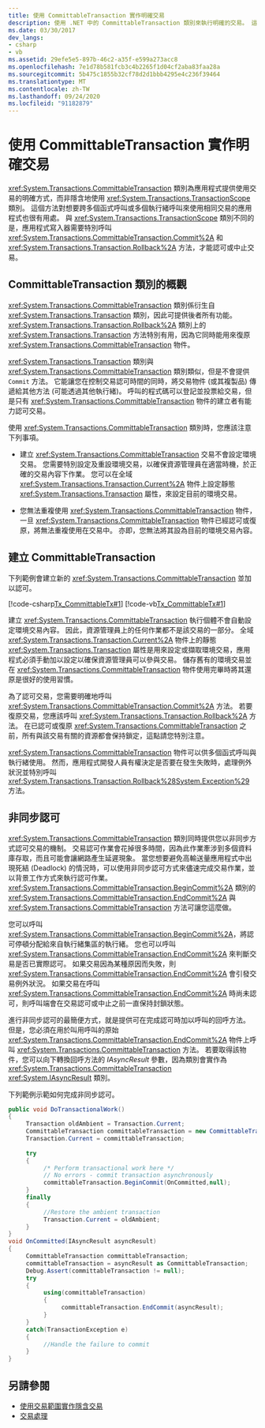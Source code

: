 ```yaml
---
title: 使用 CommittableTransaction 實作明確交易
description: 使用 .NET 中的 CommittableTransaction 類別來執行明確的交易。 這個類別提供了明確的方式，讓應用程式使用交易。
ms.date: 03/30/2017
dev_langs:
- csharp
- vb
ms.assetid: 29efe5e5-897b-46c2-a35f-e599a273acc8
ms.openlocfilehash: 7e1d78b581fcb3c4b2265f1d04cf2aba83faa28a
ms.sourcegitcommit: 5b475c1855b32cf78d2d1bbb4295e4c236f39464
ms.translationtype: MT
ms.contentlocale: zh-TW
ms.lasthandoff: 09/24/2020
ms.locfileid: "91182879"
---
```

# <a name="implementing-an-explicit-transaction-using-committabletransaction"></a>使用 CommittableTransaction 實作明確交易

<xref:System.Transactions.CommittableTransaction> 類別為應用程式提供使用交易的明確方式，而非隱含地使用 <xref:System.Transactions.TransactionScope> 類別。 這個方法對想要跨多個函式呼叫或多個執行緒呼叫來使用相同交易的應用程式也很有用處。 與 <xref:System.Transactions.TransactionScope> 類別不同的是，應用程式寫入器需要特別呼叫 <xref:System.Transactions.CommittableTransaction.Commit%2A> 和 <xref:System.Transactions.Transaction.Rollback%2A> 方法，才能認可或中止交易。  
  
## <a name="overview-of-the-committabletransaction-class"></a>CommittableTransaction 類別的概觀  

 <xref:System.Transactions.CommittableTransaction> 類別係衍生自 <xref:System.Transactions.Transaction> 類別，因此可提供後者所有功能。 <xref:System.Transactions.Transaction.Rollback%2A> 類別上的 <xref:System.Transactions.Transaction> 方法特別有用，因為它同時能用來復原 <xref:System.Transactions.CommittableTransaction> 物件。  
  
 <xref:System.Transactions.Transaction> 類別與 <xref:System.Transactions.CommittableTransaction> 類別類似，但是不會提供 `Commit` 方法。 它能讓您在控制交易認可時間的同時，將交易物件 (或其複製品) 傳遞給其他方法 (可能透過其他執行緒)。 呼叫的程式碼可以登記並投票給交易，但是只有 <xref:System.Transactions.CommittableTransaction> 物件的建立者有能力認可交易。  
  
 使用 <xref:System.Transactions.CommittableTransaction> 類別時，您應該注意下列事項。  
  
- 建立 <xref:System.Transactions.CommittableTransaction> 交易不會設定環境交易。 您需要特別設定及重設環境交易，以確保資源管理員在適當時機，於正確的交易內容下作業。 您可以在全域 <xref:System.Transactions.Transaction.Current%2A> 物件上設定靜態 <xref:System.Transactions.Transaction> 屬性，來設定目前的環境交易。  
  
- 您無法重複使用 <xref:System.Transactions.CommittableTransaction> 物件， 一旦 <xref:System.Transactions.CommittableTransaction> 物件已經認可或復原，將無法重複使用在交易中。 亦即，您無法將其設為目前的環境交易內容。  
  
## <a name="creating-a-committabletransaction"></a>建立 CommittableTransaction  

 下列範例會建立新的 <xref:System.Transactions.CommittableTransaction> 並加以認可。  
  
 [!code-csharp[Tx_CommittableTx#1](../../../../samples/snippets/csharp/VS_Snippets_CFX/tx_committabletx/cs/committabletxwithsql.cs#1)]
 [!code-vb[Tx_CommittableTx#1](../../../../samples/snippets/visualbasic/VS_Snippets_CFX/tx_committabletx/vb/committabletxwithsql.vb#1)]  
  
 建立 <xref:System.Transactions.CommittableTransaction> 執行個體不會自動設定環境交易內容。 因此，資源管理員上的任何作業都不是該交易的一部分。 全域 <xref:System.Transactions.Transaction.Current%2A> 物件上的靜態 <xref:System.Transactions.Transaction> 屬性是用來設定或擷取環境交易，應用程式必須手動加以設定以確保資源管理員可以參與交易。 儲存舊有的環境交易並在 <xref:System.Transactions.CommittableTransaction> 物件使用完畢時將其還原是很好的使用習慣。  
  
 為了認可交易，您需要明確地呼叫 <xref:System.Transactions.CommittableTransaction.Commit%2A> 方法。 若要復原交易，您應該呼叫 <xref:System.Transactions.Transaction.Rollback%2A> 方法。 在已認可或復原 <xref:System.Transactions.CommittableTransaction> 之前，所有與該交易有關的資源都會保持鎖定，這點請您特別注意。  
  
 <xref:System.Transactions.CommittableTransaction> 物件可以供多個函式呼叫與執行緒使用。 然而，應用程式開發人員有權決定是否要在發生失敗時，處理例外狀況並特別呼叫 <xref:System.Transactions.Transaction.Rollback%28System.Exception%29> 方法。  
  
## <a name="asynchronous-commit"></a>非同步認可  

 <xref:System.Transactions.CommittableTransaction> 類別同時提供您以非同步方式認可交易的機制。 交易認可作業會花掉很多時間，因為此作業牽涉到多個資料庫存取，而且可能會讓網路產生延遲現象。 當您想要避免高輸送量應用程式中出現死結 (Deadlock) 的情況時，可以使用非同步認可方式來儘速完成交易作業，並以背景工作方式來執行認可作業。 <xref:System.Transactions.CommittableTransaction.BeginCommit%2A> 類別的 <xref:System.Transactions.CommittableTransaction.EndCommit%2A> 與 <xref:System.Transactions.CommittableTransaction> 方法可讓您這麼做。  
  
 您可以呼叫 <xref:System.Transactions.CommittableTransaction.BeginCommit%2A>，將認可停頓分配給來自執行緒集區的執行緒。 您也可以呼叫 <xref:System.Transactions.CommittableTransaction.EndCommit%2A> 來判斷交易是否已實際認可。 如果交易因為某種原因而失敗，則 <xref:System.Transactions.CommittableTransaction.EndCommit%2A> 會引發交易例外狀況。 如果交易在呼叫 <xref:System.Transactions.CommittableTransaction.EndCommit%2A> 時尚未認可，則呼叫端會在交易認可或中止之前一直保持封鎖狀態。  
  
 進行非同步認可的最簡便方式，就是提供可在完成認可時加以呼叫的回呼方法。 但是，您必須在用於叫用呼叫的原始 <xref:System.Transactions.CommittableTransaction.EndCommit%2A> 物件上呼叫 <xref:System.Transactions.CommittableTransaction> 方法。 若要取得該物件，您可以向下轉換回呼方法的 *IAsyncResult* 參數，因為類別會實作為 <xref:System.Transactions.CommittableTransaction> <xref:System.IAsyncResult> 類別。  
  
 下列範例示範如何完成非同步認可。  
  
```csharp  
public void DoTransactionalWork()  
{  
     Transaction oldAmbient = Transaction.Current;  
     CommittableTransaction committableTransaction = new CommittableTransaction();  
     Transaction.Current = committableTransaction;  
  
     try  
     {  
          /* Perform transactional work here */  
          // No errors - commit transaction asynchronously  
          committableTransaction.BeginCommit(OnCommitted,null);  
     }  
     finally  
     {  
          //Restore the ambient transaction
          Transaction.Current = oldAmbient;  
     }  
}  
void OnCommitted(IAsyncResult asyncResult)  
{  
     CommittableTransaction committableTransaction;  
     committableTransaction = asyncResult as CommittableTransaction;
     Debug.Assert(committableTransaction != null);  
     try  
     {  
          using(committableTransaction)  
          {  
               committableTransaction.EndCommit(asyncResult);  
          }  
     }  
     catch(TransactionException e)  
     {  
          //Handle the failure to commit  
     }  
}  
```  
  
## <a name="see-also"></a>另請參閱

- [使用交易範圍實作隱含交易](implementing-an-implicit-transaction-using-transaction-scope.md)
- [交易處理](index.md)
